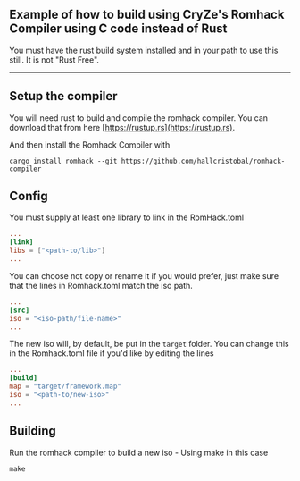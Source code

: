 ## Example of how to build using CryZe's Romhack Compiler using C code instead of Rust
You must have the rust build system installed and in your path to use this still. It is not "Rust Free".

---

## Setup the compiler

You will need rust to build and compile the romhack compiler. You can download that from here
[https://rustup.rs](https://rustup.rs).

And then install the Romhack Compiler with
```
cargo install romhack --git https://github.com/hallcristobal/romhack-compiler
```

## Config

You must supply at least one library to link in the RomHack.toml
```Toml
...
[link]
libs = ["<path-to/lib>"]
...
```

You can choose not copy or rename it if you would prefer, just make sure that the lines in
Romhack.toml match the iso path.
```Toml
...
[src]
iso = "<iso-path/file-name>"
...
```

The new iso will, by default, be put in the `target` folder. You can change this
in the Romhack.toml file if you'd like by editing the lines
```Toml
...
[build]
map = "target/framework.map"
iso = "<path-to/new-iso>"
...
```

## Building

Run the romhack compiler to build a new iso - Using make in this case
```
make
```